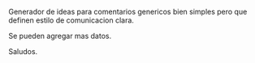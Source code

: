 Generador de ideas para comentarios genericos bien simples pero que definen estilo de comunicacion clara.

Se pueden agregar mas datos.

Saludos.
